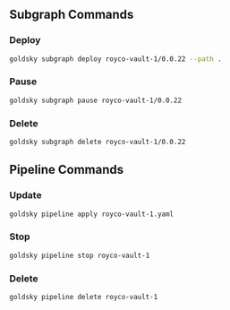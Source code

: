 ## Subgraph Commands

### Deploy

```bash
goldsky subgraph deploy royco-vault-1/0.0.22 --path .
```

### Pause

```bash
goldsky subgraph pause royco-vault-1/0.0.22
```

### Delete

```bash
goldsky subgraph delete royco-vault-1/0.0.22
```

## Pipeline Commands

### Update

```bash
goldsky pipeline apply royco-vault-1.yaml
```

### Stop

```bash
goldsky pipeline stop royco-vault-1
```

### Delete

```bash
goldsky pipeline delete royco-vault-1
```
